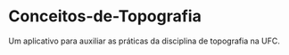 # Conceitos-de-Topografia
Um aplicativo para auxiliar as práticas da disciplina de topografia na UFC.
